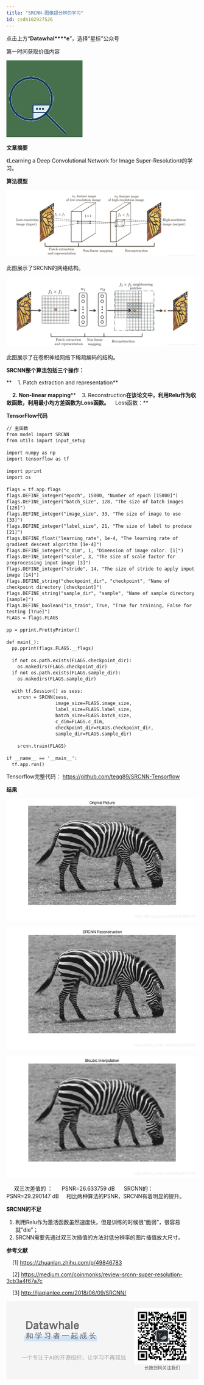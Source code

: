 ```yaml
---
title: "SRCNN-图像超分辨的学习"
id: csdn102927526
---
```


点击上方“**Datawhal****e**”，选择“星标”公众号

第一时间获取价值内容

![640?](../img/8848b38b8e7e18a790e4a60c44ba9cb3.png)

**文章摘要**

《Learning a Deep Convolutional Network for Image Super-Resolution》的学习。

**算法模型**

![640?wx_fmt=png](../img/948b07d6dff1828021f2b01638ac3e26.png)

此图展示了SRCNN的网络结构。

![640?wx_fmt=png](../img/06903bab4846c88855d1d17f3d6aca07.png)

此图展示了在卷积神经网络下稀疏编码的结构。

**SRCNN整个算法包括三个操作：**

**    1\. Patch extraction and representation**

    **2\. Non-linear mapping****    3\. Reconstruction**在该论文中，利用Relu作为收敛函数，利用最小均方差函数为Loss函数。**    Loss函数：**

**TensorFlow代码**

```
// 主函数	
from model import SRCNN	
from utils import input_setup	

import numpy as np	
import tensorflow as tf	

import pprint	
import os	

flags = tf.app.flags	
flags.DEFINE_integer("epoch", 15000, "Number of epoch [15000]")	
flags.DEFINE_integer("batch_size", 128, "The size of batch images [128]")	
flags.DEFINE_integer("image_size", 33, "The size of image to use [33]")	
flags.DEFINE_integer("label_size", 21, "The size of label to produce [21]")	
flags.DEFINE_float("learning_rate", 1e-4, "The learning rate of gradient descent algorithm [1e-4]")	
flags.DEFINE_integer("c_dim", 1, "Dimension of image color. [1]")	
flags.DEFINE_integer("scale", 3, "The size of scale factor for preprocessing input image [3]")	
flags.DEFINE_integer("stride", 14, "The size of stride to apply input image [14]")	
flags.DEFINE_string("checkpoint_dir", "checkpoint", "Name of checkpoint directory [checkpoint]")	
flags.DEFINE_string("sample_dir", "sample", "Name of sample directory [sample]")	
flags.DEFINE_boolean("is_train", True, "True for training, False for testing [True]")	
FLAGS = flags.FLAGS	

pp = pprint.PrettyPrinter()	

def main(_):	
  pp.pprint(flags.FLAGS.__flags)	

  if not os.path.exists(FLAGS.checkpoint_dir):	
    os.makedirs(FLAGS.checkpoint_dir)	
  if not os.path.exists(FLAGS.sample_dir):	
    os.makedirs(FLAGS.sample_dir)	

  with tf.Session() as sess:	
    srcnn = SRCNN(sess, 	
                  image_size=FLAGS.image_size, 	
                  label_size=FLAGS.label_size, 	
                  batch_size=FLAGS.batch_size,	
                  c_dim=FLAGS.c_dim, 	
                  checkpoint_dir=FLAGS.checkpoint_dir,	
                  sample_dir=FLAGS.sample_dir)	

    srcnn.train(FLAGS)	

if __name__ == '__main__':	
  tf.app.run()
```

Tensorflow完整代码：
https://github.com/tegg89/SRCNN-Tensorflow

**结果**

![640?wx_fmt=png](../img/19bb5213b51db8678ebcc8dbdebfe5e9.png)

![640?wx_fmt=png](../img/a418b095de6efb6650fd3b5f7a0141a7.png)

![640?wx_fmt=png](../img/53a6df2dacef79d9791ff5be903af939.png)

     双三次差值的 ：      PSNR=26.633759 dB
     SRCNN的：            PSNR=29.290147 dB     相比两种算法的PSNR，SRCNN有着明显的提升。

**SRCNN的不足**

1.  利用Relu作为激活函数虽然速度快，但是训练的时候很”脆弱”，很容易就”die”；
2.  SRCNN需要先通过双三次插值的方法对低分辨率的图片插值放大尺寸。

**参考文献**

    [1] https://zhuanlan.zhihu.com/p/49846783

    [2] https://medium.com/coinmonks/review-srcnn-super-resolution-3cb3a4f67a7c

    [3] http://jiaqianlee.com/2018/06/09/SRCNN/

![640?wx_fmt=png](../img/77a102cc644938ab22bb0df9802930a8.png)